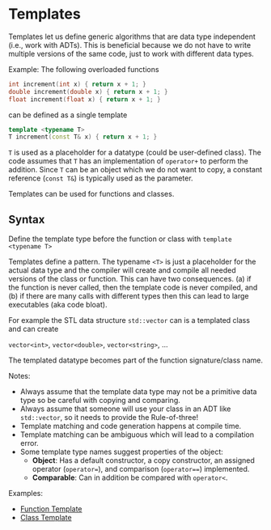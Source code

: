# Templates

Templates let us define generic algorithms that are data type independent (i.e., work with ADTs). This
is beneficial because we do not have to write multiple versions of the same code, just to work with different 
data types.

Example: The following overloaded functions

```C++
int increment(int x) { return x + 1; }
double increment(double x) { return x + 1; }
float increment(float x) { return x + 1; }
```

can be defined as a single template 

```C++
template <typename T>
T increment(const T& x) { return x + 1; }
```
`T` is used as a placeholder for a datatype (could be user-defined class). The code assumes that `T` has an
implementation of `operator+` to perform the addition. Since `T` can be an object which we do not want to copy, a constant reference (`const T&`) is typically used as the parameter. 

Templates can be used for functions and classes.

## Syntax
Define the template type before the function or class with `template <typename T>`

Templates define a pattern. The typename `<T>` is just a placeholder for the 
actual data type and the compiler will create and compile all needed versions
of the class or function. This can have two consequences. (a) if the function is never called, then 
the template code is never compiled, and (b) if there are many calls with different types then this can lead to 
large executables (aka code bloat). 

For example the STL data structure `std::vector` can is a templated class and can create

`vector<int>`, `vector<double>`, `vector<string>`, ...

The templated datatype becomes part of the function signature/class name.

 Notes: 
 * Always assume that the template data type may not be a primitive data type so be careful with 
   copying and comparing.
 * Always assume that someone will use your class in an ADT like `std::vector`, so it needs to provide the Rule-of-three!
 * Template matching and code generation happens at compile time.
 * Template matching can be ambiguous which will lead to a compilation error.
 * Some template type names suggest properties of the object:
   - **Object**: Has a default constructor, a copy constructor, an assigned operator (`operator=`), and comparison 
     (`operator==`) implemented.
   - **Comparable**: Can in addition be compared with `operator<`.


Examples:
* [Function Template](function_templates)
* [Class Template](class_templates)

